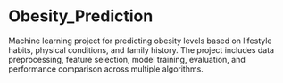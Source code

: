# Obesity_Prediction
Machine learning project for predicting obesity levels based on lifestyle habits, physical conditions, and family history. The project includes data preprocessing, feature selection, model training, evaluation, and performance comparison across multiple algorithms.
